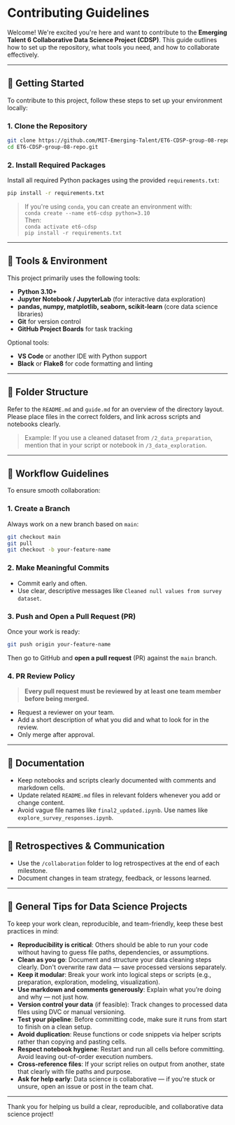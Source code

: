 # Contributing Guidelines

Welcome! We're excited you're here and want to contribute to
the **Emerging Talent 6 Collaborative Data Science Project (CDSP)**.
 This guide outlines how to set up the repository, what tools you need, and how
to collaborate effectively.

---

## 🚀 Getting Started

To contribute to this project, follow these steps to set up your environment locally:

### 1. Clone the Repository

```bash
git clone https://github.com/MIT-Emerging-Talent/ET6-CDSP-group-08-repo.git
cd ET6-CDSP-group-08-repo.git
```

### 2. Install Required Packages

Install all required Python packages using the provided `requirements.txt`:

```bash
pip install -r requirements.txt
```

> If you're using `conda`, you can create an environment with:  
> `conda create --name et6-cdsp python=3.10`  
> Then:  
> `conda activate et6-cdsp`  
> `pip install -r requirements.txt`

---

## 🧰 Tools & Environment

This project primarily uses the following tools:

- **Python 3.10+**
- **Jupyter Notebook / JupyterLab** (for interactive data exploration)
- **pandas, numpy, matplotlib, seaborn, scikit-learn** (core data science libraries)
- **Git** for version control
- **GitHub Project Boards** for task tracking

Optional tools:

- **VS Code** or another IDE with Python support  
- **Black** or **Flake8** for code formatting and linting

---

## 📂 Folder Structure

Refer to the `README.md` and `guide.md` for an overview of the directory layout.
Please place files in the correct folders, and link across scripts and notebooks
clearly.

> Example: If you use a cleaned dataset from `/2_data_preparation`,
mention that in your script or notebook in `/3_data_exploration`.

---

## 🔄 Workflow Guidelines

To ensure smooth collaboration:

### 1. Create a Branch

Always work on a new branch based on `main`:

```bash
git checkout main
git pull
git checkout -b your-feature-name
```

### 2. Make Meaningful Commits

- Commit early and often.  
- Use clear, descriptive messages like `Cleaned null values from survey dataset`.

### 3. Push and Open a Pull Request (PR)

Once your work is ready:

```bash
git push origin your-feature-name
```

Then go to GitHub and **open a pull request** (PR) against the `main` branch.

### 4. PR Review Policy

> **Every pull request must be reviewed by**
> **at least one team member before being merged.**

- Request a reviewer on your team.  
- Add a short description of what you did and what to look for in the review.  
- Only merge after approval.

---

## 📓 Documentation

- Keep notebooks and scripts clearly documented with comments and markdown cells.
- Update related `README.md` files in relevant folders
  whenever you add or change content.  
- Avoid vague file names like `final2_updated.ipynb`. Use names like `explore_survey_responses.ipynb`.

---

## 🔁 Retrospectives & Communication

- Use the `/collaboration` folder to log retrospectives at the end of each milestone.
- Document changes in team strategy, feedback, or lessons learned.

---

## 🧠 General Tips for Data Science Projects

To keep your work clean, reproducible, and team-friendly, keep these best
practices in mind:

- **Reproducibility is critical**: Others should be able to run your code
  without having to guess file paths, dependencies, or assumptions.
- **Clean as you go**: Document and structure your data cleaning steps clearly.
  Don't overwrite raw data — save processed versions separately.
- **Keep it modular**: Break your work into logical steps or scripts
  (e.g., preparation, exploration, modeling, visualization).
- **Use markdown and comments generously**: Explain what you’re doing
  and why — not just how.
- **Version control your data** (if feasible): Track changes to processed
  data files using DVC or manual versioning.
- **Test your pipeline**: Before committing code, make sure it runs from
  start to finish on a clean setup.
- **Avoid duplication**: Reuse functions or code snippets via helper scripts
  rather than copying and pasting cells.
- **Respect notebook hygiene**: Restart and run all cells before committing.
  Avoid leaving out-of-order execution numbers.
- **Cross-reference files**: If your script relies on output from another,
  state that clearly with file paths and purpose.
- **Ask for help early**: Data science is collaborative — if you're stuck or
  unsure, open an issue or post in the team chat.

---

Thank you for helping us build a clear, reproducible,
and collaborative data science project!
